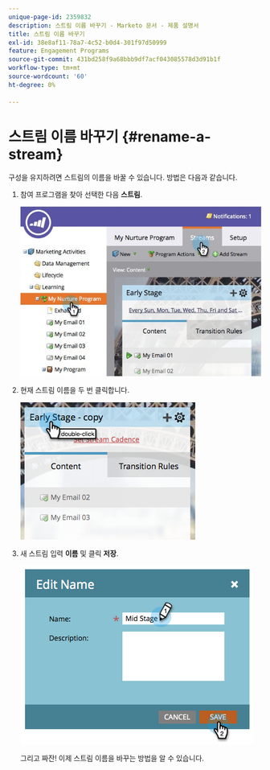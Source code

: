 ```yaml
---
unique-page-id: 2359832
description: 스트림 이름 바꾸기 - Marketo 문서 - 제품 설명서
title: 스트림 이름 바꾸기
exl-id: 38e8af11-78a7-4c52-b0d4-301f97d50999
feature: Engagement Programs
source-git-commit: 431bd258f9a68bbb9df7acf043085578d3d91b1f
workflow-type: tm+mt
source-wordcount: '60'
ht-degree: 0%

---
```


# 스트림 이름 바꾸기 {#rename-a-stream}

구성을 유지하려면 스트림의 이름을 바꿀 수 있습니다. 방법은 다음과 같습니다.

1. 참여 프로그램을 찾아 선택한 다음 **스트림**.

   ![](assets/cloneasteam-1.jpg)

1. 현재 스트림 이름을 두 번 클릭합니다.

   ![](assets/image2014-9-15-17-3a4-3a10.png)

1. 새 스트림 입력 **이름** 및 클릭 **저장**.

   ![](assets/image2014-9-15-17-3a4-3a14.png)

   그리고 짜잔! 이제 스트림 이름을 바꾸는 방법을 알 수 있습니다.
